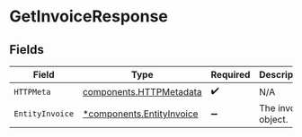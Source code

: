 # GetInvoiceResponse


## Fields

| Field                                                                 | Type                                                                  | Required                                                              | Description                                                           |
| --------------------------------------------------------------------- | --------------------------------------------------------------------- | --------------------------------------------------------------------- | --------------------------------------------------------------------- |
| `HTTPMeta`                                                            | [components.HTTPMetadata](../../models/components/httpmetadata.md)    | :heavy_check_mark:                                                    | N/A                                                                   |
| `EntityInvoice`                                                       | [*components.EntityInvoice](../../models/components/entityinvoice.md) | :heavy_minus_sign:                                                    | The invoice object.                                                   |